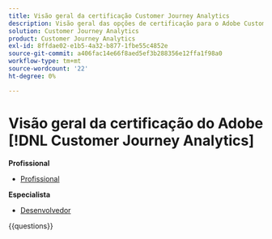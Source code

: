 ```yaml
---
title: Visão geral da certificação Customer Journey Analytics
description: Visão geral das opções de certificação para o Adobe Customer Journey Analytics
solution: Customer Journey Analytics
product: Customer Journey Analytics
exl-id: 8ffdae02-e1b5-4a32-b877-1fbe55c4852e
source-git-commit: a406fac14e66f8aed5ef3b288356e12ffa1f98a0
workflow-type: tm+mt
source-wordcount: '22'
ht-degree: 0%

---
```


# Visão geral da certificação do Adobe [!DNL Customer Journey Analytics]

**Profissional**

* [Profissional](/help/certifications/acja/acja-p-business.md)

**Especialista**

* [Desenvolvedor](/help/certifications/acja/acja-e-developer.md) <!--AD0-E604-->

{{questions}}

